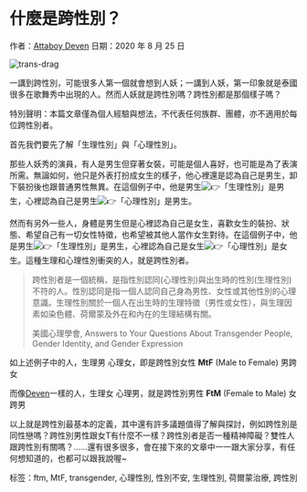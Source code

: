 # 什麼是跨性別？

作者：[Attaboy Deven](https://trans-attaboy.com/author/abcde1237w/)
日期：2020 年 8 月 25 日

![trans-drag](https://trans-attaboy.com/wp-content/uploads/2020/08/trans-drag.jpg)

一講到跨性別，可能很多人第一個就會想到人妖；一講到人妖，第一印象就是泰國很多在歌舞秀中出現的人。然而人妖就是跨性別嗎？跨性別都是那個樣子嗎？

特別聲明：本篇文章僅為個人經驗與想法，不代表任何族群、團體，亦不適用於每位跨性別者。

首先我們要先了解「生理性別」與「心理性別」。

那些人妖秀的演員，有人是男生但穿著女裝，可能是個人喜好，也可能是為了表演所需。無論如何，他只是外表打扮成女生的樣子，他心裡還是認為自己是男生，卸下裝扮後也跟普通男性無異。在這個例子中，他是男生![👉](https://s.w.org/images/core/emoji/15.0.3/svg/1f449.svg)「生理性別」是男生，心裡認為自己是男生![👉](https://s.w.org/images/core/emoji/15.0.3/svg/1f449.svg)「心理性別」是男生。

然而有另外一些人，身體是男生但是心裡認為自己是女生，喜歡女生的裝扮、狀態、希望自己有一切女性特徵，也希望被其他人當作女生對待。在這個例子中，他是男生![👉](https://s.w.org/images/core/emoji/15.0.3/svg/1f449.svg)「生理性別」是男生，心裡認為自己是女生![👉](https://s.w.org/images/core/emoji/15.0.3/svg/1f449.svg)「心理性別」是女生。這種生理和心理性別衝突的人，就是跨性別者。

> 跨性別者是一個統稱，是指性別認同(心理性別)與出生時的性別(生理性別)不符的人。性別認同是指一個人認同自己身為男性、女性或其他性別的心理意識。生理性別關於一個人在出生時的生理特徵（男性或女性），與生理因素如染色體、荷爾蒙及外在和內在的生理結構有關。
> 
> 美國心理學會, Answers to Your Questions About Transgender People, Gender Identity, and Gender Expression

如上述例子中的人，生理男 心理女，即是跨性別女性 **MtF** (Male to Female) 男跨女

而像[Deven](https://trans-attaboy.com/about-me-3/)一樣的人，生理女 心理男，就是跨性別男性 **FtM** (Female to Male) 女跨男

以上就是跨性別最基本的定義，其中還有許多議題值得了解與探討，例如跨性別是同性戀嗎？跨性別男性跟女T有什麼不一樣？跨性別者是否一種精神障礙？雙性人跟跨性別有關嗎？……還有很多很多，會在接下來的文章中一一跟大家分享，有任何想知道的，也都可以跟我說喔~

标签：ftm, MtF, transgender, 心理性別, 性別不安, 生理性別, 荷爾蒙治療, 跨性別
